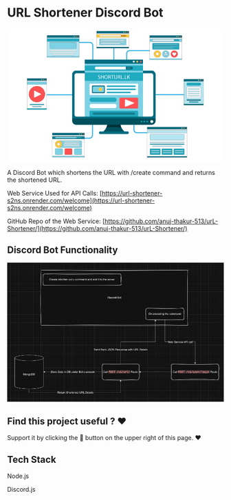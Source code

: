 # URL Shortener Discord Bot

![](/github_assets/short-url-banner.png)

A Discord Bot which shortens the URL with /create <url> command and returns the shortened URL.

Web Service Used for API Calls: [https://url-shortener-s2ns.onrender.com/welcome](https://url-shortener-s2ns.onrender.com/welcome)

GitHub Repo of the Web Service: [https://github.com/anuj-thakur-513/urL-Shortener/](https://github.com/anuj-thakur-513/urL-Shortener/)

## Discord Bot Functionality

![](/github_assets/Discord%20Bot%20Service.jpg)

## Find this project useful ? ❤️

Support it by clicking the 🌟 button on the upper right of this page. ❤️

## Tech Stack

Node.js

Discord.js
